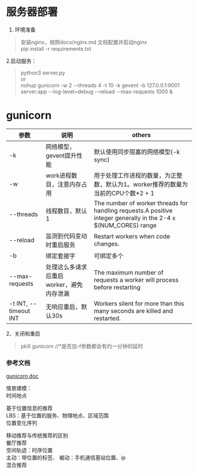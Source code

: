 # 服务器部署

1. 环境准备  
> 安装nginx，按照docs/nginx.md 文档配置并启动nginx     
> pip install -r requirements.txt

2.启动服务：
> python3 server.py  
or  
> nohup gunicorn -w 2 --threads 4 -t 10 -k gevent -b 127.0.0.1:9001 server:app --log-level=debug --reload --max-requests 1000 &

# gunicorn

|参数|说明|  others|
|---|---|  ---|  
|-k|网络模型，gevent提升性能|默认使用同步阻塞的网络模型(-k sync)|
|-w|work进程数目，注意内存占用|用于处理工作进程的数量，为正整数，默认为1。worker推荐的数量为当前的CPU个数*2 + 1|
|--threads|线程数目，默认1|The number of worker threads for handling requests.A positive integer generally in the 2-4 x $(NUM_CORES) range|
|--reload|监测到代码变动时重启服务|Restart workers when code changes.|
|-b|绑定套接字|可绑定多个|
|--max-requests|处理这么多请求后重启worker，避免内存泄漏|The maximum number of requests a worker will process before restarting|
|-t INT, --timeout INT|无响应重启，默认30s|Workers silent for more than this many seconds are killed and restarted.|


2、关闭和重启  
> pkill gunicorn      //*是否加-f参数都会有约一分钟的延时



### 参考文档
[gunicorn doc](http://docs.gunicorn.org/en/latest/settings.html)

  
情景建模：  
时间地点  

基于位置信息的推荐  
LBS：基于位置的服务、物理地点、区域范围  
位置变化序列   

移动推荐与传统推荐的区别  
餐厅推荐   
空间轨迹：时序位置   
主动：带位置的标签、
被动：手机通信基站位置、ip   
混合推荐  

     